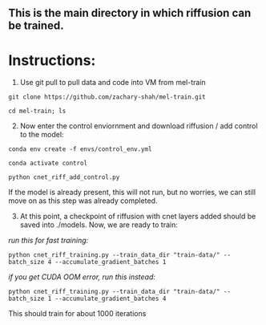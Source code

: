 ## This is the main directory in which riffusion can be trained.

# Instructions:

1. Use git pull to pull data and code into VM from mel-train

```git clone https://github.com/zachary-shah/mel-train.git``` 

```cd mel-train; ls```

2. Now enter the control enviornment and download riffusion / add control to the model:

```conda env create -f envs/control_env.yml```

```conda activate control```

```python cnet_riff_add_control.py```

If the model is already present, this will not run, but no worries, we can still move on as this step was already completed. 

3. At this point, a checkpoint of riffusion with cnet layers added should be saved into ./models. Now, we are ready to train: 

*run this for fast training:*

```python cnet_riff_training.py --train_data_dir "train-data/" --batch_size 4 --accumulate_gradient_batches 1```

*if you get CUDA OOM error, run this instead:*

```python cnet_riff_training.py --train_data_dir "train-data/" --batch_size 1 --accumulate_gradient_batches 4```

This should train for about 1000 iterations
